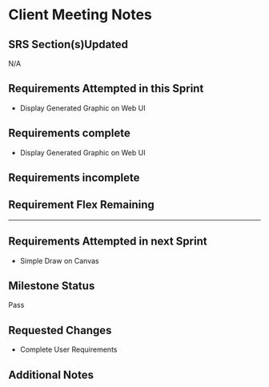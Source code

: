 # Client Meeting Notes

## SRS Section(s)Updated
N/A

## Requirements Attempted in this Sprint

- Display Generated Graphic on Web UI 

## Requirements complete

- Display Generated Graphic on Web UI

## Requirements incomplete


## Requirement Flex Remaining

---

## Requirements Attempted in next Sprint

- Simple Draw on Canvas

## Milestone Status

Pass

## Requested Changes

- Complete User Requirements

## Additional Notes


